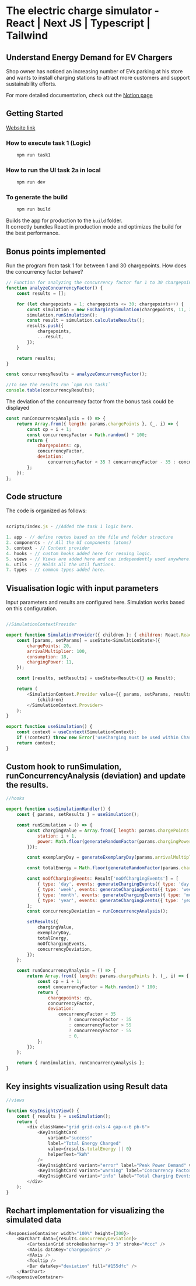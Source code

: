# The electric charge simulator - React | Next JS | Typescript | Tailwind

## Understand Energy Demand for EV Chargers

Shop owner has noticed an increasing number of EVs parking at his store and wants to install charging stations to attract more customers and support sustainability efforts.

For more detailed documentation, check out the [Notion page](https://panoramic-magic-bfd.notion.site/The-electric-charge-simulator-React-Typescript-Tailwind-198d3f93fc72808ebf2cd1fd5676b6d8?pvs=4)

## Getting Started

[Website link](https://ev-charge-simulator.vercel.app/)

### How to execute task 1 (Logic)

```js
    npm run task1
```

### How to run the UI task 2a in local

```js
    npm run dev
```

### To generate the build

```js
    npm run build
```

Builds the app for production to the `build` folder.\
It correctly bundles React in production mode and optimizes the build for the best performance.

## Bonus points implemented

Run the program from task 1 for between 1 and 30 chargepoints. How does the
concurrency factor behave?

```javascript
// Function for analyzing the concurrency factor for 1 to 30 chargepoints
function analyzeConcurrencyFactor() {
    const results = [];

    for (let chargepoints = 1; chargepoints <= 30; chargepoints++) {
        const simulation = new EVChargingSimulation(chargepoints, 11, 35040, 18);
        simulation.runSimulation();
        const result = simulation.calculateResults();
        results.push({
            chargepoints,
            ...result,
        });
    }

    return results;
}

const concurrencyResults = analyzeConcurrencyFactor();

//To see the results run `npm run task1`
console.table(concurrencyResults);
```

The deviation of the concurrency factor from the bonus task could be displayed

```javascript
const runConcurrencyAnalysis = () => {
    return Array.from({ length: params.chargePoints }, (_, i) => {
        const cp = i + 1;
        const concurrencyFactor = Math.random() * 100;
        return {
            chargepoints: cp,
            concurrencyFactor,
            deviation:
                concurrencyFactor < 35 ? concurrencyFactor - 35 : concurrencyFactor > 55 ? concurrencyFactor - 55 : 0,
        };
    });
};
```

## Code structure

The code is organized as follows:

```javascript

scripts/index.js - //Added the task 1 logic here.

1. app - // define routes based on the file and folder structure
2. components - // All the UI components (atoms)
3. context - // Context provider
4. hooks - // custom hooks added here for resuing logic.
5. views - // Views are added here and can independently used anywhere.
6. utils - // Holds all the util funtions.
7. types - // common types added here.

```

## Visualisation logic with input parameters

Input parameters and results are configured here. Simulation works based on this configuration.

```javascript

//SimulationContextProvider

export function SimulationProvider({ children }: { children: React.ReactNode }) {
    const [params, setParams] = useState<SimulationState>({
        chargePoints: 20,
        arrivalMultiplier: 100,
        consumption: 18,
        chargingPower: 11,
    });

    const [results, setResults] = useState<Result>({} as Result);

    return (
        <SimulationContext.Provider value={{ params, setParams, results, setResults }>
            {children}
        </SimulationContext.Provider>
    );
}

export function useSimulation() {
    const context = useContext(SimulationContext);
    if (!context) throw new Error('useCharging must be used within ChargingProvider');
    return context;
}
```

## Custom hook to runSimulation, runConcurrencyAnalysis (deviation) and update the results.

```javascript
//hooks

export function useSimulationHandler() {
    const { params, setResults } = useSimulation();

    const runSimulation = () => {
        const chargingValue = Array.from({ length: params.chargePoints }, (_, i) => ({
            station: i + 1,
            power: Math.floor(generateRandomFactor(params.chargingPower - Math.random() * 3)),
        }));

        const exemplaryDay = generateExemplaryDay(params.arrivalMultiplier);

        const totalEnergy = Math.floor(generateRandomFactor(params.chargePoints * params.consumption * 200));

        const noOfChargingEvents: Result['noOfChargingEvents'] = [
            { type: 'day', events: generateChargingEvents({ type: 'day', multiplier: params.arrivalMultiplier }) },
            { type: 'week', events: generateChargingEvents({ type: 'week', multiplier: params.arrivalMultiplier }) },
            { type: 'month', events: generateChargingEvents({ type: 'month', multiplier: params.arrivalMultiplier }) },
            { type: 'year', events: generateChargingEvents({ type: 'year', multiplier: params.arrivalMultiplier }) },
        ];
        const concurrencyDeviation = runConcurrencyAnalysis();

        setResults({
            chargingValue,
            exemplaryDay,
            totalEnergy,
            noOfChargingEvents,
            concurrencyDeviation,
        });
    };

    const runConcurrencyAnalysis = () => {
        return Array.from({ length: params.chargePoints }, (_, i) => {
            const cp = i + 1;
            const concurrencyFactor = Math.random() * 100;
            return {
                chargepoints: cp,
                concurrencyFactor,
                deviation:
                    concurrencyFactor < 35
                        ? concurrencyFactor - 35
                        : concurrencyFactor > 55
                        ? concurrencyFactor - 55
                        : 0,
            };
        });
    };

    return { runSimulation, runConcurrencyAnalysis };
}
```

## Key insights visualization using Result data

```javascript
//views

function KeyInsightsView() {
    const { results } = useSimulation();
    return (
        <div className="grid grid-cols-4 gap-x-6 pb-6">
            <KeyInsightCard
                variant="success"
                label="Total Energy Charged"
                value={results.totalEnergy || 0}
                helperText="kWh"
            />
            <KeyInsightCard variant="error" label="Peak Power Demand" value={23456} helperText="kW" />
            <KeyInsightCard variant="warning" label="Concurrency Factor" value={45} helperText="%" />
            <KeyInsightCard variant="info" label="Total Charging Events" value={2500} />
        </div>
    );
}
```

## Rechart implementation for visualizing the simulated data

```javascript
<ResponsiveContainer width="100%" height={300}>
    <BarChart data={results.concurrencyDeviation}>
        <CartesianGrid strokeDasharray="3 3" stroke="#ccc" />
        <XAxis dataKey="chargepoints" />
        <YAxis />
        <Tooltip />
        <Bar dataKey="deviation" fill="#155dfc" />
    </BarChart>
</ResponsiveContainer>
```
